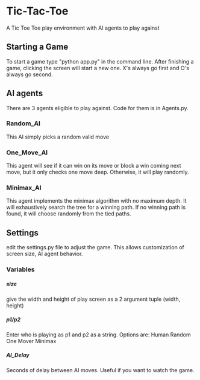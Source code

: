 # Tic-Tac-Toe
A Tic Toe Toe play environment with AI agents to play against

## Starting a Game
To start a game type "python app.py" in the command line. After finishing a game, clicking the screen will start a new one.
X's always go first and O's always go second.

## AI agents
There are 3 agents eligible to play against. Code for them is in Agents.py.
### Random_AI
This AI simply picks a random valid move

### One_Move_AI
This agent will see if it can win on its move or block a win coming next move, but it only checks one move deep.
Otherwise, it will play randomly.

### Minimax_AI
This agent implements the minimax algorithm with no maximum depth. It will exhaustively search the tree for a winning path.
If no winning path is found, it will choose randomly from the tied paths.

## Settings
edit the settings.py file to adjust the game. This allows customization of screen size, AI agent behavior.
### Variables
##### size
give the width and height of play screen as a 2 argument tuple (width, height)
##### p1/p2
Enter who is playing as p1 and p2 as a string. Options are:
    Human
    Random
    One Mover
    Minimax
##### AI_Delay
Seconds of delay between AI moves. Useful if you want to watch the game.
